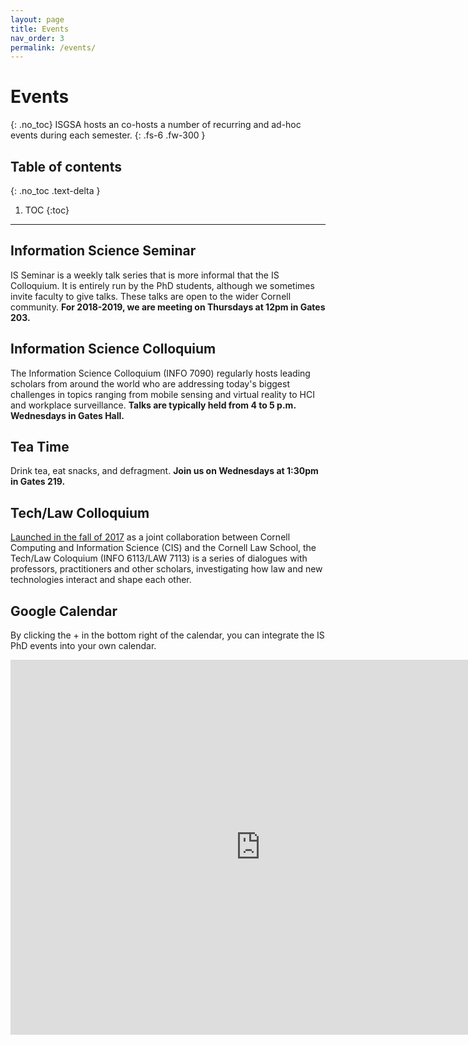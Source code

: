 ```yaml
---
layout: page
title: Events
nav_order: 3
permalink: /events/
---
```


# Events
{: .no_toc}
ISGSA hosts an co-hosts a number of recurring and ad-hoc events during each semester.
{: .fs-6 .fw-300 }

## Table of contents
{: .no_toc .text-delta }

1. TOC
{:toc}

---

## Information Science Seminar
IS Seminar is a weekly talk series that is more informal that the IS Colloquium. It is entirely run by the PhD students, although we sometimes invite faculty to give talks. These talks are open to the wider Cornell community. **For 2018-2019, we are meeting on Thursdays at 12pm in Gates 203.**

## Information Science Colloquium
The Information Science Colloquium (INFO 7090) regularly hosts leading scholars from around the world who are addressing today's biggest challenges in topics ranging from mobile sensing and virtual reality to HCI and workplace surveillance. **Talks are typically held from 4 to 5 p.m. Wednesdays in Gates Hall.**

## Tea Time
Drink tea, eat snacks, and defragment. **Join us on Wednesdays at 1:30pm in Gates 219.**

## Tech/Law Colloquium
[Launched in the fall of 2017](https://infosci.cornell.edu/information/news/newsitem351/new-techlaw-series-explore-surveillance-privacy-bias) as a joint collaboration between Cornell Computing and Information Science (CIS) and the Cornell Law School, the Tech/Law Coloquium (INFO 6113/LAW 7113) is a series of dialogues with professors, practitioners and other scholars, investigating how law and new technologies interact and shape each other. 

## Google Calendar
By clicking the + in the bottom right of the calendar, you can integrate the IS PhD events into your own calendar.
<iframe src="https://calendar.google.com/calendar/embed?src=i8ec4n1tcgobfbbf3ms1onf8rs%40group.calendar.google.com&ctz=America%2FNew_York" style="border: 0" width="800" height="600" frameborder="0" scrolling="no"></iframe>
